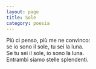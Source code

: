 ```yaml
--- 
layout: page
title: Sole
category: poesia
---
```


Più ci penso, più me ne convinco:  
se io sono il sole, tu sei la luna.  
Se tu sei il sole, io sono la luna.  
Entrambi siamo stelle splendenti.
